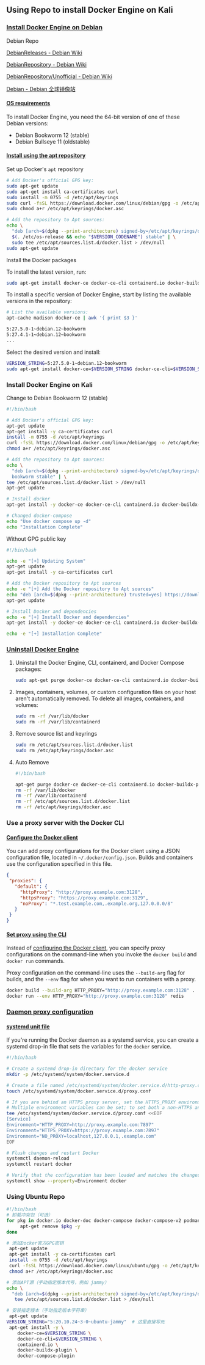 ## Using Repo to install Docker Engine on Kali

### [Install Docker Engine on Debian](https://docs.docker.com/engine/install/debian/)

Debian Repo 

[DebianReleases - Debian Wiki](https://wiki.debian.org/DebianReleases)

[DebianRepository - Debian Wiki](https://wiki.debian.org/DebianRepository)

[DebianRepository/Unofficial - Debian Wiki](https://wiki.debian.org/DebianRepository/Unofficial)

[Debian - Debian 全球镜像站](https://www.debian.org/mirror/list)

#### [OS requirements](https://docs.docker.com/engine/install/debian/#os-requirements)

To install Docker Engine, you need the 64-bit version of one of these Debian versions:

- Debian Bookworm 12 (stable)
- Debian Bullseye 11 (oldstable)

#### [Install using the apt repository](https://docs.docker.com/engine/install/debian/#install-using-the-repository)

Set up Docker's `apt` repository

```sh
# Add Docker's official GPG key:
sudo apt-get update
sudo apt-get install ca-certificates curl
sudo install -m 0755 -d /etc/apt/keyrings
sudo curl -fsSL https://download.docker.com/linux/debian/gpg -o /etc/apt/keyrings/docker.asc
sudo chmod a+r /etc/apt/keyrings/docker.asc

# Add the repository to Apt sources:
echo \
  "deb [arch=$(dpkg --print-architecture) signed-by=/etc/apt/keyrings/docker.asc] https://download.docker.com/linux/debian \
  $(. /etc/os-release && echo "$VERSION_CODENAME") stable" | \
  sudo tee /etc/apt/sources.list.d/docker.list > /dev/null
sudo apt-get update
```

Install the Docker packages

To install the latest version, run:

```bash
sudo apt-get install docker-ce docker-ce-cli containerd.io docker-buildx-plugin docker-compose-plugin
```

To install a specific version of Docker Engine, start by listing the available versions in the repository:

```bash
# List the available versions:
apt-cache madison docker-ce | awk '{ print $3 }'

5:27.5.0-1~debian.12~bookworm
5:27.4.1-1~debian.12~bookworm
...
```

Select the desired version and install:

```bash
VERSION_STRING=5:27.5.0-1~debian.12~bookworm
sudo apt-get install docker-ce=$VERSION_STRING docker-ce-cli=$VERSION_STRING containerd.io docker-buildx-plugin docker-compose-plugin
```

### Install Docker Engine on Kali

Change to Debian Bookworm 12 (stable)

```sh
#!/bin/bash

# Add Docker's official GPG key:
apt-get update
apt-get install -y ca-certificates curl
install -m 0755 -d /etc/apt/keyrings
curl -fsSL https://download.docker.com/linux/debian/gpg -o /etc/apt/keyrings/docker.asc
chmod a+r /etc/apt/keyrings/docker.asc

# Add the repository to Apt sources:
echo \
  "deb [arch=$(dpkg --print-architecture) signed-by=/etc/apt/keyrings/docker.asc] https://download.docker.com/linux/debian \
  bookworm stable" | \
tee /etc/apt/sources.list.d/docker.list > /dev/null
apt-get update

# Install docker
apt-get install -y docker-ce docker-ce-cli containerd.io docker-buildx-plugin docker-compose-plugin

# Changed docker-compose
echo "Use docker compose up -d"
echo "Installation Complete"
```

Without GPG public key

```sh
#!/bin/bash

echo -e "[+] Updating System"
apt-get update
apt-get install -y ca-certificates curl

# Add the Docker repository to Apt sources
echo -e "[+] Add the Docker repository to Apt sources"
echo "deb [arch=$(dpkg --print-architecture) trusted=yes] https://download.docker.com/linux/debian bookworm stable" | tee /etc/apt/sources.list.d/docker.list > /dev/null
apt-get update

# Install Docker and dependencies
echo -e "[+] Install Docker and dependencies"
apt-get install -y docker-ce docker-ce-cli containerd.io docker-buildx-plugin docker-compose-plugin

echo -e "[+] Installation Complete"
```

### [Uninstall Docker Engine](https://docs.docker.com/engine/install/debian/#uninstall-docker-engine)

1. Uninstall the Docker Engine, CLI, containerd, and Docker Compose packages:

   ```bash
   sudo apt-get purge docker-ce docker-ce-cli containerd.io docker-buildx-plugin docker-compose-plugin docker-ce-rootless-extras
   ```

2. Images, containers, volumes, or custom configuration files on your host aren't automatically removed. To delete all images, containers, and volumes:

   ```bash
   sudo rm -rf /var/lib/docker
   sudo rm -rf /var/lib/containerd
   ```

3. Remove source list and keyrings

   ```bash
   sudo rm /etc/apt/sources.list.d/docker.list
   sudo rm /etc/apt/keyrings/docker.asc
   ```

4. Auto Remove

   ```bash
   #!/bin/bash
   
   apt-get purge docker-ce docker-ce-cli containerd.io docker-buildx-plugin docker-compose-plugin docker-ce-rootless-extras -y
   rm -rf /var/lib/docker
   rm -rf /var/lib/containerd
   rm -rf /etc/apt/sources.list.d/docker.list
   rm -rf /etc/apt/keyrings/docker.asc
   ```

### Use a proxy server with the Docker CLI

#### [Configure the Docker client](https://docs.docker.com/engine/cli/proxy/#configure-the-docker-client)

You can add proxy configurations for the Docker client using a JSON configuration file, located in `~/.docker/config.json`. Builds and containers use the configuration specified in this file.

```json
{
 "proxies": {
   "default": {
     "httpProxy": "http://proxy.example.com:3128",
     "httpsProxy": "https://proxy.example.com:3129",
     "noProxy": "*.test.example.com,.example.org,127.0.0.0/8"
   }
 }
}
```

#### [Set proxy using the CLI](https://docs.docker.com/engine/cli/proxy/#set-proxy-using-the-cli)

Instead of [configuring the Docker client](https://docs.docker.com/engine/cli/proxy/#configure-the-docker-client), you can specify proxy configurations on the command-line when you invoke the `docker build` and `docker run` commands.

Proxy configuration on the command-line uses the `--build-arg` flag for builds, and the `--env` flag for when you want to run containers with a proxy.

```bash
docker build --build-arg HTTP_PROXY="http://proxy.example.com:3128" .
docker run --env HTTP_PROXY="http://proxy.example.com:3128" redis
```

### [Daemon proxy configuration](https://docs.docker.com/engine/daemon/proxy/)

#### [systemd unit file](https://docs.docker.com/engine/daemon/proxy/#systemd-unit-file)

If you're running the Docker daemon as a systemd service, you can create a systemd drop-in file that sets the variables for the `docker` service.

```sh
#!/bin/bash

# Create a systemd drop-in directory for the docker service
mkdir -p /etc/systemd/system/docker.service.d

# Create a file named /etc/systemd/system/docker.service.d/http-proxy.conf that adds the HTTP_PROXY environment variable
touch /etc/systemd/system/docker.service.d/proxy.conf

# If you are behind an HTTPS proxy server, set the HTTPS_PROXY environment variable
# Multiple environment variables can be set; to set both a non-HTTPS and a HTTPs proxy
tee /etc/systemd/system/docker.service.d/proxy.conf <<EOF
[Service]
Environment="HTTP_PROXY=http://proxy.example.com:7897"
Environment="HTTPS_PROXY=https://proxy.example.com:7897"
Environment="NO_PROXY=localhost,127.0.0.1,.example.com"
EOF

# Flush changes and restart Docker
systemctl daemon-reload
systemctl restart docker

# Verify that the configuration has been loaded and matches the changes you made, for example
systemctl show --property=Environment docker
```

### Using Ubuntu Repo

```bash
#!/bin/bash
# 卸载冲突包（可选）
for pkg in docker.io docker-doc docker-compose docker-compose-v2 podman-docker containerd runc; do
     apt-get remove $pkg -y
done

# 添加Docker官方GPG密钥
 apt-get update
 apt-get install -y ca-certificates curl
 install -m 0755 -d /etc/apt/keyrings
 curl -fsSL https://download.docker.com/linux/ubuntu/gpg -o /etc/apt/keyrings/docker.asc
 chmod a+r /etc/apt/keyrings/docker.asc

# 添加APT源（手动指定版本代号，例如 jammy）
echo \
  "deb [arch=$(dpkg --print-architecture) signed-by=/etc/apt/keyrings/docker.asc] https://download.docker.com/linux/ubuntu jammy stable" | \
   tee /etc/apt/sources.list.d/docker.list > /dev/null

# 安装指定版本（手动指定版本字符串）
 apt-get update
VERSION_STRING="5:20.10.24~3-0~ubuntu-jammy"  # 这里直接写死
 apt-get install -y \
    docker-ce=$VERSION_STRING \
    docker-ce-cli=$VERSION_STRING \
    containerd.io \
    docker-buildx-plugin \
    docker-compose-plugin
```

